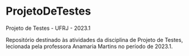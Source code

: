 # ProjetoDeTestes
Projeto de Testes - UFRJ - 2023.1 

Repositório destinado às atividades da disciplina de Projeto de Testes, lecionada pela professora Anamaria Martins no período de 2023.1.
